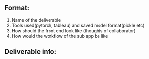 ## Format: 
1. Name of the deliverable
2. Tools used(pytorch, tableau) and saved model format(pickle etc)
3. How should the front end look like (thoughts of collaborator)
4. How would the workflow of the sub app be like



## Deliverable info:
